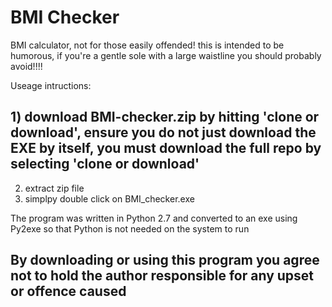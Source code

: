 # BMI Checker 
BMI calculator, not for those easily offended! this is intended to be humorous, if you're a gentle sole with a large waistline you should probably avoid!!!!


Useage intructions:
## 1) download BMI-checker.zip by hitting 'clone or download', ensure you do not just download the EXE by itself, you must download the full repo by selecting 'clone or download'
2) extract zip file 
3) simplpy double click on BMI_checker.exe


The program was written in Python 2.7 and converted to an exe using Py2exe so that Python is not needed on the system to run

## By downloading or using this program you agree not to hold the author responsible for any upset or offence caused
